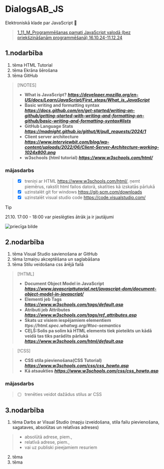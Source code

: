 # DialogsAB_JS
Elektroniskā klade par JavaScript :space_invader:	
> [1_11_M_Programmēšanas pamati JavaScript valodā (bez priekšzināšanām programmēšanā) 16.10.24-11.12.24](https://e-vide.dialogs-ab.lv/course/view.php?id=248)


## 1.nodarbība
1. tēma HTML Tutorial
2. tēma Ekrāna šērošana
3. tēma GitHub

> [!NOTES]
> - **What is JavaScript?** ***https://developer.mozilla.org/en-US/docs/Learn/JavaScript/First_steps/What_is_JavaScript***
> - **Basic writing and formatting syntax**  ***https://docs.github.com/en/get-started/writing-on-github/getting-started-with-writing-and-formatting-on-github/basic-writing-and-formatting-syntax#lists***
> - **GitHub Language Stats**  ***https://madnight.github.io/githut/#/pull_requests/2024/1***
> - **Client server architecture**  ***https://www.interviewbit.com/blog/wp-content/uploads/2022/06/Client-Server-Architecture-working-1024x800.png***
> - **w3schools (html tutorial)**  ***https://www.w3schools.com/html/***

### mājasdarbs
> - [X] treniņi ar HTML https://www.w3schools.com/html/, ņemt piemērus, rakstīt html failos datorā, skatīties kā izskatās pārlukā
> - [X] uzinstalēt git for windows  https://git-scm.com/downloads
> - [X] uzinstalēt visual studio code https://code.visualstudio.com/

>[!TIP]
> 21.10. 17:00 - 18:00 var pieslēgties ātrāk ja ir jautājumi


![priecīga bilde](https://i.pinimg.com/originals/64/45/ee/6445ee2274a782a7c528303e9bd823d7.gif)


## 2.nodarbība
1. tēma Visual Studio savienošana ar GitHub
2. tēma Izmaiņu akceptēšana un saglabāšana
3. tēma Stilu veidošana css ārējā failā

> [!HTML]
> - **Document Object Model in JavaScript** ***https://www.javascripttutorial.net/javascript-dom/document-object-model-in-javascript/***
> - **Elementi jeb Tags** ***https://www.w3schools.com/tags/default.asp***
> - **Atributi jeb Attributes** ***https://www.w3schools.com/tags/ref_attributes.asp***
> - **Skats uz visiem iespējamiem elementiem** ***ttps://html.spec.whatwg.org/#toc-semantics***
> - **CEĻŠ:Solis pa solim kā HTML elements tiek pieteikts un kādā veidā tas tiks parādīts pārlukā** ***https://www.w3schools.com/html/default.asp***

> [!CSS]
> - **CSS stila pievienošana(CSS Tutorial)** ***https://www.w3schools.com/css/css_howto.asp***
> - **Kā atsaukties** ***https://www.w3schools.com/css/css_howto.asp***

### mājasdarbs
> - [ ] trenēties veidot dažādus stilus ar CSS


## 3.nodarbība
1. tēma Darbs ar Visual Studio (mapju izveidošana, stila failu pievienošana, sagataves, absolūtas un relatīvas adreses)
 > - absolūtā adrese, piem., <link rel="stylesheet" href="/Users/elizabeth/Desktop/JavaScript/DialogsAB_JS/Class3/styles_css/mystyle.css">
 > - relatīvā adrese, piem., <link rel="stylesheet" href="./styles_css/mystyle.css">
 > - vai uz publiski pieejamiem resuriem <link relrel="stylesheet" href="https://www.some.com/.../mystyle.css">
 >
2. tēma 
3. tēma 